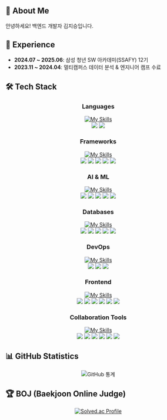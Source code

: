 

## 👋 About Me
안녕하세요! 백엔드 개발자 김지승입니다.

## 💼 Experience
- **2024.07 ~ 2025.06**: 삼성 청년 SW 아카데미(SSAFY) 12기
- **2023.11 ~ 2024.04**: 멀티캠퍼스 데이터 분석 & 엔지니어 캠프 수료

## 🛠️ Tech Stack

<div align="center">
  
  ### Languages
  [![My Skills](https://skillicons.dev/icons?i=java,python&theme=light)](https://skillicons.dev) <br>
  <img src="https://img.shields.io/badge/Java-007396?style=for-the-badge&logo=OpenJDK&logoColor=white"> <img src="https://img.shields.io/badge/Python-3776AB?style=for-the-badge&logo=Python&logoColor=white">
  
  ### Frameworks
  [![My Skills](https://skillicons.dev/icons?i=spring,flask,apollo&theme=light)](https://skillicons.dev) <br>
  <img src="https://img.shields.io/badge/Spring_Boot-6DB33F?style=for-the-badge&logo=SpringBoot&logoColor=white"> <img src="https://img.shields.io/badge/Spring%20Security-6DB33F?style=for-the-badge&logo=springsecurity&logoColor=white"> <img src="https://img.shields.io/badge/Spring%20Data%20JPA-6DB33F?style=for-the-badge&logo=spring&logoColor=white"> <img src="https://img.shields.io/badge/Flask-000000?style=for-the-badge&logo=Flask&logoColor=white"> <img src="https://img.shields.io/badge/Apollo%20GraphQL-311C87?&style=for-the-badge&logo=Apollo%20GraphQL&logoColor=white">
  
  ### AI & ML
  [![My Skills](https://skillicons.dev/icons?i=tensorflow,sklearn&theme=light)](https://skillicons.dev) <br>
  <img src="https://img.shields.io/badge/Ollama-000000?style=for-the-badge&logo=ollama&logoColor=white"> <img src="https://img.shields.io/badge/TensorFlow-FF6F00?style=for-the-badge&logo=tensorflow&logoColor=white"> <img src="https://img.shields.io/badge/scikit--learn-F7931E?style=for-the-badge&logo=scikit-learn&logoColor=white"> <img src="https://img.shields.io/badge/Pandas-150458?style=for-the-badge&logo=pandas&logoColor=white">  <img src="https://img.shields.io/badge/NumPy-013243?style=for-the-badge&logo=numpy&logoColor=white"> 
  
  ### Databases
  [![My Skills](https://skillicons.dev/icons?i=mysql,postgres,redis,mongodb&theme=light)](https://skillicons.dev) <br>
  <img src="https://img.shields.io/badge/MySQL-4479A1?style=for-the-badge&logo=MySQL&logoColor=white"> <img src="https://img.shields.io/badge/postgres-%23316192.svg?style=for-the-badge&logo=postgresql&logoColor=white"> <img src="https://img.shields.io/badge/redis-%23DD0031.svg?style=for-the-badge&logo=redis&logoColor=white"> <img src="https://img.shields.io/badge/MongoDB-47A248?style=for-the-badge&logo=MongoDB&logoColor=white"> <img src="https://img.shields.io/badge/Amazon S3-FF9900?style=for-the-badge&logo=amazons3&logoColor=white">
  
  ### DevOps
  [![My Skills](https://skillicons.dev/icons?i=jenkins,docker,nginx&theme=light)](https://skillicons.dev) <br>
  <img src="https://img.shields.io/badge/jenkins-%232C5263.svg?style=for-the-badge&logo=jenkins&logoColor=white"> <img src="https://img.shields.io/badge/Docker-2496ED?style=for-the-badge&logo=Docker&logoColor=white"> <img src="https://img.shields.io/badge/Nginx-%23009639.svg?style=for-the-badge&logo=Nginx&logoColor=white">
  
  ### Frontend
  [![My Skills](https://skillicons.dev/icons?i=html,css,js,vue,nodejs,bootstrap&theme=light)](https://skillicons.dev) <br>
  <img src="https://img.shields.io/badge/html5-E34F26?style=for-the-badge&logo=html5&logoColor=white"> <img src="https://img.shields.io/badge/css-1572B6?style=for-the-badge&logo=css3&logoColor=white"> <img src="https://img.shields.io/badge/javascript-F7DF1E?style=for-the-badge&logo=javascript&logoColor=black"> <img src="https://img.shields.io/badge/vue.js-4FC08D?style=for-the-badge&logo=vue.js&logoColor=white"> <img src="https://img.shields.io/badge/node.js-339933?style=for-the-badge&logo=Node.js&logoColor=white"> <img src="https://img.shields.io/badge/bootstrap-7952B3?style=for-the-badge&logo=bootstrap&logoColor=white">
  
  ### Collaboration Tools
  [![My Skills](https://skillicons.dev/icons?i=git,github,gitlab,notion&theme=light)](https://skillicons.dev) <br>
  <img src="https://img.shields.io/badge/Git-F05032?style=for-the-badge&logo=git&logoColor=white"> <img src="https://img.shields.io/badge/GitHub-181717?style=for-the-badge&logo=GitHub&logoColor=white"> <img src="https://img.shields.io/badge/GitLab-FC6D26?style=for-the-badge&logo=gitlab&logoColor=white"> <img src="https://img.shields.io/badge/Notion-EF1970?style=for-the-badge&logo=Notion&logoColor=white"> <img src="https://img.shields.io/badge/Jira-0052CC?style=for-the-badge&logo=Jira&logoColor=white"> <img src="https://img.shields.io/badge/MatterMOST-009688?style=for-the-badge&logo=Mattermost&logoColor=white">
</div>

## 📊 GitHub Statistics

<div align="center">
  
  ![GitHub 통계](https://github-readme-stats.vercel.app/api?username=kimsz123456&show_icons=true&theme=radical)
</div>

## 🏆 BOJ (Baekjoon Online Judge)
<div align="center">
  
  [![Solved.ac Profile](http://mazassumnida.wtf/api/v2/generate_badge?boj=kim_sz456)](https://solved.ac/kim_sz456/)
</div>

